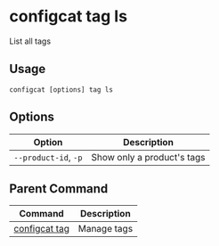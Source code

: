 # configcat tag ls
List all tags
## Usage
```
configcat [options] tag ls
```
## Options
| Option | Description |
| ------ | ----------- |
| `--product-id`, `-p` | Show only a product's tags |
## Parent Command
| Command | Description |
| ------ | ----------- |
| [configcat tag](configcat-tag.md) | Manage tags |
